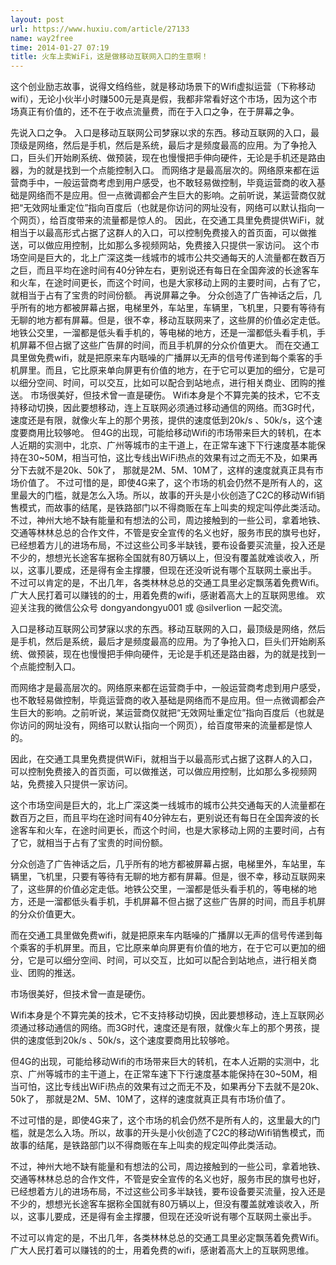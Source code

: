 ```yaml
---
layout: post
url: https://www.huxiu.com/article/27133
name: way2free
time: 2014-01-27 07:19
title: 火车上卖WiFi，这是做移动互联网入口的生意啊！
---
```

这个创业励志故事，说得文绉绉些，就是移动场景下的Wifi虚拟运营（下称移动wifi），无论小伙半小时赚500元是真是假，我都非常看好这个市场，因为这个市场真正有价值的，还不在于收点流量费，而在于入口之争，在于屏幕之争。

先说入口之争。 入口是移动互联网公司梦寐以求的东西。移动互联网的入口，最顶级是网络，然后是手机，然后是系统，最后才是频度最高的应用。为了争抢入口，巨头们开始刷系统、做预装，现在也慢慢把手伸向硬件，无论是手机还是路由器，为的就是找到一个点能控制入口。 而网络才是最高层次的。网络原来都在运营商手中，一般运营商考虑到用户感受，也不敢轻易做控制，毕竟运营商的收入基础是网络而不是应用。但一点微调都会产生巨大的影响。之前听说，某运营商仅就把“无效网址重定位”指向百度后（也就是你访问的网址没有，网络可以默认指向一个网页），给百度带来的流量都是惊人的。 因此，在交通工具里免费提供WiFi，就相当于以最高形式占据了这群人的入口，可以控制免费接入的首页面，可以做推送，可以做应用控制，比如那么多视频网站，免费接入只提供一家访问。 这个市场空间是巨大的，北上广深这类一线城市的城市公共交通每天的人流量都在数百万之巨，而且平均在途时间有40分钟左右，更别说还有每日在全国奔波的长途客车和火车，在途时间更长，而这个时间，也是大家移动上网的主要时间，占有了它，就相当于占有了宝贵的时间份额。 再说屏幕之争。 分众创造了广告神话之后，几乎所有的地方都被屏幕占据，电梯里外，车站里，车辆里，飞机里，只要有等待有无聊的地方都有屏幕。但是，很不幸，移动互联网来了，这些屏的价值必定走低。地铁公交里，一溜都是低头看手机的，等电梯的地方，还是一溜都低头看手机，手机屏幕不但占据了这些广告屏的时间，而且手机屏的分众价值更大。 而在交通工具里做免费wifi，就是把原来车内聒噪的广播屏以无声的信号传递到每个乘客的手机屏里。而且，它比原来单向屏更有价值的地方，在于它可以更加的细分，它是可以细分空间、时间，可以交互，比如可以配合到站地点，进行相关商业、团购的推送。 市场很美好，但技术曾一直是硬伤。 Wifi本身是个不算完美的技术，它不支持移动切换，因此要想移动，连上互联网必须通过移动通信的网络。而3G时代，速度还是有限，就像火车上的那个男孩，提供的速度低到20k/s 、50k/s，这个速度要商用比较够呛。 但4G的出现，可能给移动Wifi的市场带来巨大的转机，在本人近期的实测中，北京、广州等城市的主干道上，在正常车速下下行速度基本能保持在30~50M，相当可怕，这比专线出WiFi热点的效果有过之而无不及，如果再分下去就不是20k、50k了， 那就是2M、5M、10M了，这样的速度就真正具有市场价值了。 不过可惜的是，即使4G来了，这个市场的机会仍然不是所有人的，这里最大的门槛，就是怎么入场。所以，故事的开头是小伙创造了C2C的移动Wifi销售模式，而故事的结尾，是铁路部门以不得商贩在车上叫卖的规定叫停此类活动。 不过，神州大地不缺有能量和有想法的公司，周边接触到的一些公司，拿着地铁、交通等林林总总的合作文件，不管是安全宣传的名义也好，服务市民的旗号也好，已经想着方儿的进场布局，不过这些公司多半缺钱，要布设备要买流量，投入还是不少的，想想光长途客车据称全国就有80万辆以上，但没有覆盖就难谈收入，所以，这事儿要成，还是得有金主撑腰，但现在还没听说有哪个互联网土豪出手。 不过可以肯定的是，不出几年，各类林林总总的交通工具里必定飘荡着免费Wifi。广大人民打着可以赚钱的的士，用着免费的wifi，感谢着高大上的互联网思维。 欢迎关注我的微信公众号 dongyandongyu001 或 @silverlion 一起交流。

入口是移动互联网公司梦寐以求的东西。移动互联网的入口，最顶级是网络，然后是手机，然后是系统，最后才是频度最高的应用。为了争抢入口，巨头们开始刷系统、做预装，现在也慢慢把手伸向硬件，无论是手机还是路由器，为的就是找到一个点能控制入口。

而网络才是最高层次的。网络原来都在运营商手中，一般运营商考虑到用户感受，也不敢轻易做控制，毕竟运营商的收入基础是网络而不是应用。但一点微调都会产生巨大的影响。之前听说，某运营商仅就把“无效网址重定位”指向百度后（也就是你访问的网址没有，网络可以默认指向一个网页），给百度带来的流量都是惊人的。

因此，在交通工具里免费提供WiFi，就相当于以最高形式占据了这群人的入口，可以控制免费接入的首页面，可以做推送，可以做应用控制，比如那么多视频网站，免费接入只提供一家访问。

这个市场空间是巨大的，北上广深这类一线城市的城市公共交通每天的人流量都在数百万之巨，而且平均在途时间有40分钟左右，更别说还有每日在全国奔波的长途客车和火车，在途时间更长，而这个时间，也是大家移动上网的主要时间，占有了它，就相当于占有了宝贵的时间份额。

分众创造了广告神话之后，几乎所有的地方都被屏幕占据，电梯里外，车站里，车辆里，飞机里，只要有等待有无聊的地方都有屏幕。但是，很不幸，移动互联网来了，这些屏的价值必定走低。地铁公交里，一溜都是低头看手机的，等电梯的地方，还是一溜都低头看手机，手机屏幕不但占据了这些广告屏的时间，而且手机屏的分众价值更大。

而在交通工具里做免费wifi，就是把原来车内聒噪的广播屏以无声的信号传递到每个乘客的手机屏里。而且，它比原来单向屏更有价值的地方，在于它可以更加的细分，它是可以细分空间、时间，可以交互，比如可以配合到站地点，进行相关商业、团购的推送。

市场很美好，但技术曾一直是硬伤。

Wifi本身是个不算完美的技术，它不支持移动切换，因此要想移动，连上互联网必须通过移动通信的网络。而3G时代，速度还是有限，就像火车上的那个男孩，提供的速度低到20k/s 、50k/s，这个速度要商用比较够呛。

但4G的出现，可能给移动Wifi的市场带来巨大的转机，在本人近期的实测中，北京、广州等城市的主干道上，在正常车速下下行速度基本能保持在30~50M，相当可怕，这比专线出WiFi热点的效果有过之而无不及，如果再分下去就不是20k、50k了， 那就是2M、5M、10M了，这样的速度就真正具有市场价值了。

不过可惜的是，即使4G来了，这个市场的机会仍然不是所有人的，这里最大的门槛，就是怎么入场。所以，故事的开头是小伙创造了C2C的移动Wifi销售模式，而故事的结尾，是铁路部门以不得商贩在车上叫卖的规定叫停此类活动。

不过，神州大地不缺有能量和有想法的公司，周边接触到的一些公司，拿着地铁、交通等林林总总的合作文件，不管是安全宣传的名义也好，服务市民的旗号也好，已经想着方儿的进场布局，不过这些公司多半缺钱，要布设备要买流量，投入还是不少的，想想光长途客车据称全国就有80万辆以上，但没有覆盖就难谈收入，所以，这事儿要成，还是得有金主撑腰，但现在还没听说有哪个互联网土豪出手。

不过可以肯定的是，不出几年，各类林林总总的交通工具里必定飘荡着免费Wifi。广大人民打着可以赚钱的的士，用着免费的wifi，感谢着高大上的互联网思维。

